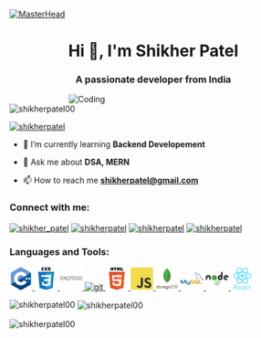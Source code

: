 [![MasterHead](https://miro.medium.com/v2/resize:fit:828/format:webp/1*mB6YLIGqIk1hTzU6Fb12zQ.gif)](https://shikherpatel.io)
<h1 align="center">Hi 👋, I'm Shikher Patel</h1>
<h3 align="center">A passionate developer from India</h3>
<img align="right" alt="Coding" width="400" src="https://i.gifer.com/5eKX.gif">

<p align="left"> <img src="https://komarev.com/ghpvc/?username=shikherpatel00&label=Profile%20views&color=0e75b6&style=flat" alt="shikherpatel00" /> </p>

<p align="left"> <a href="https://twitter.com/shikherpatel" target="blank"><img src="https://img.shields.io/twitter/follow/shikherpatel?logo=twitter&style=for-the-badge" alt="shikherpatel" /></a> </p>

- 🌱 I’m currently learning **Backend Developement**

- 💬 Ask me about **DSA, MERN**

- 📫 How to reach me **shikherpatel@gmail.com**

<h3 align="left">Connect with me:</h3>
<p align="left">
<a href="https://instagram.com/shikher_patel" target="blank"><img align="center" src="https://raw.githubusercontent.com/rahuldkjain/github-profile-readme-generator/master/src/images/icons/Social/instagram.svg" alt="shikher_patel" height="30" width="40" /></a>
<a href="https://twitter.com/shikherpatel" target="blank"><img align="center" src="https://raw.githubusercontent.com/rahuldkjain/github-profile-readme-generator/master/src/images/icons/Social/twitter.svg" alt="shikherpatel" height="30" width="40" /></a>
<a href="https://www.leetcode.com/shikherpatel" target="blank"><img align="center" src="https://raw.githubusercontent.com/rahuldkjain/github-profile-readme-generator/master/src/images/icons/Social/leet-code.svg" alt="shikherpatel" height="30" width="40" /></a>
<a href="https://auth.geeksforgeeks.org/user/shikherpatel" target="blank"><img align="center" src="https://raw.githubusercontent.com/rahuldkjain/github-profile-readme-generator/master/src/images/icons/Social/geeks-for-geeks.svg" alt="shikherpatel" height="30" width="40" /></a>
</p>

<h3 align="left">Languages and Tools:</h3>
<p align="left"> <a href="https://www.w3schools.com/cpp/" target="_blank" rel="noreferrer"> <img src="https://raw.githubusercontent.com/devicons/devicon/master/icons/cplusplus/cplusplus-original.svg" alt="cplusplus" width="40" height="40"/> </a> <a href="https://www.w3schools.com/css/" target="_blank" rel="noreferrer"> <img src="https://raw.githubusercontent.com/devicons/devicon/master/icons/css3/css3-original-wordmark.svg" alt="css3" width="40" height="40"/> </a> <a href="https://expressjs.com" target="_blank" rel="noreferrer"> <img src="https://raw.githubusercontent.com/devicons/devicon/master/icons/express/express-original-wordmark.svg" alt="express" width="40" height="40"/> </a> <a href="https://git-scm.com/" target="_blank" rel="noreferrer"> <img src="https://www.vectorlogo.zone/logos/git-scm/git-scm-icon.svg" alt="git" width="40" height="40"/> </a> <a href="https://www.w3.org/html/" target="_blank" rel="noreferrer"> <img src="https://raw.githubusercontent.com/devicons/devicon/master/icons/html5/html5-original-wordmark.svg" alt="html5" width="40" height="40"/> </a> <a href="https://developer.mozilla.org/en-US/docs/Web/JavaScript" target="_blank" rel="noreferrer"> <img src="https://raw.githubusercontent.com/devicons/devicon/master/icons/javascript/javascript-original.svg" alt="javascript" width="40" height="40"/> </a> <a href="https://www.mongodb.com/" target="_blank" rel="noreferrer"> <img src="https://raw.githubusercontent.com/devicons/devicon/master/icons/mongodb/mongodb-original-wordmark.svg" alt="mongodb" width="40" height="40"/> </a> <a href="https://www.mysql.com/" target="_blank" rel="noreferrer"> <img src="https://raw.githubusercontent.com/devicons/devicon/master/icons/mysql/mysql-original-wordmark.svg" alt="mysql" width="40" height="40"/> </a> <a href="https://nodejs.org" target="_blank" rel="noreferrer"> <img src="https://raw.githubusercontent.com/devicons/devicon/master/icons/nodejs/nodejs-original-wordmark.svg" alt="nodejs" width="40" height="40"/> </a> <a href="https://reactjs.org/" target="_blank" rel="noreferrer"> <img src="https://raw.githubusercontent.com/devicons/devicon/master/icons/react/react-original-wordmark.svg" alt="react" width="40" height="40"/> </a> </p>

<p><img align="left" src="https://github-readme-stats.vercel.app/api/top-langs?username=shikherpatel00&show_icons=true&locale=en&layout=compact" alt="shikherpatel00" /></p>

<p>&nbsp;<img align="center" src="https://github-readme-stats.vercel.app/api?username=shikherpatel00&show_icons=true&locale=en" alt="shikherpatel00" /></p>

<p><img align="center" src="https://github-readme-streak-stats.herokuapp.com/?user=shikherpatel00&" alt="shikherpatel00" /></p>
